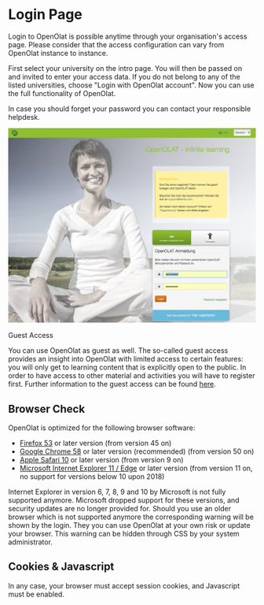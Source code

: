 # Login Page

  

Login to OpenOlat is possible anytime through your organisation's access page.
Please consider that the access configuration can vary from OpenOlat instance
to instance.

First select your university on the intro page. You will then be passed on and
invited to enter your access data. If you do not belong to any of the listed
universities, choose "Login with OpenOlat account". Now you can use the full
functionality of OpenOlat.

In case you should forget your password you can contact your responsible
helpdesk.

![](assets/DE_Loginscreen.png)

Guest Access

You can use OpenOlat as guest as well. The so-called guest access provides an
insight into OpenOlat with limited access to certain features: you will only
get to learning content that is explicitly open to the public. In order to
have access to other material and activities you will have to register first.
Further information to the guest access can be found
[here](../general/Guest_access.md).

## Browser Check

OpenOlat is optimized for the following browser software:

  * [Firefox 53](http://www.mozilla.org/firefox/) or later version (from version 45 on)
  * [Google Chrome 58](http://www.google.com/chrome/) or later version (recommended) (from version 50 on)
  * [Apple Safari 10](http://www.apple.com/safari/) or later version (from version 9 on)
  * [Microsoft Internet Explorer 11 / Edge](https://support.microsoft.com/de-de/help/17621/internet-explorer-downloads) or later version (from version 11 on, no support for versions below 10 upon 2018)

Internet Explorer in version 6, 7, 8, 9 and 10 by Microsoft is not fully
supported anymore. Microsoft dropped support for these versions, and security
updates are no longer provided for. Should you use an older browser which is
not supported anymore the corresponding warning will be shown by the login.
They you can use OpenOlat at your own risk or update your browser. This
warning can be hidden through CSS by your system administrator.  

## Cookies & Javascript

In any case, your browser must accept session cookies, and Javascript must be
enabled.

  

